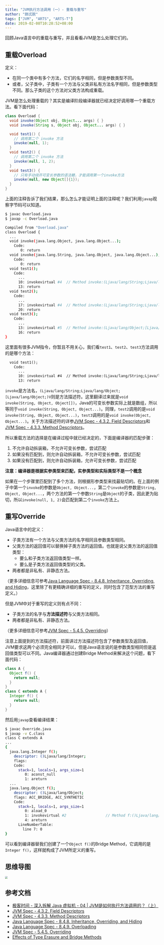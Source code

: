 ```yaml
---
title: "JVM执行方法调用（一）- 重载与重写"
author: "颇忒脱"
tags: ["JVM", "ARTS", "ARTS-T"]
date: 2019-02-08T10:28:52+08:00
---
```


回顾Java语言中的重载与重写，并且看看JVM是怎么处理它们的。

<!--more-->

## 重载Overload

定义：

* 在同一个类中有多个方法，它们的名字相同，但是参数类型不同。
* 或者，父子类中，子类有一个方法与父类非私有方法名字相同，但是参数类型不同。那么子类的这个方法对父类方法构成重载。

JVM是怎么处理重载的？其实是编译阶段编译器就已经决定好调用哪一个重载方法。看下面代码：

```java
class Overload {
  void invoke(Object obj, Object... args) { }
  void invoke(String s, Object obj, Object... args) { }

  void test1() {
    // 调用第二个 invoke 方法
    invoke(null, 1);    
  }
  void test2() {
    // 调用第二个 invoke 方法
    invoke(null, 1, 2); 
  }
  void test3() {
    // 只有手动绕开可变长参数的语法糖，才能调用第一个invoke方法
    invoke(null, new Object[]{1}); 
  }
}
```

上面的注释告诉了我们结果，那么怎么才能证明上面的注释呢？我们利用`javap`观察字节码可以知道。

```bash
$ javac Overload.java
$ javap -c Overload.java

Compiled from "Overload.java"
class Overload {
  ...
  void invoke(java.lang.Object, java.lang.Object...);
    Code:
       0: return
  void invoke(java.lang.String, java.lang.Object, java.lang.Object...);
    Code:
       0: return
  void test1();
    Code:
      ...
      10: invokevirtual #4  // Method invoke:(Ljava/lang/String;Ljava/lang/Object;[Ljava/lang/Object;)V
      13: return
  void test2();
    Code:
      ...
      17: invokevirtual #4  // Method invoke:(Ljava/lang/String;Ljava/lang/Object;[Ljava/lang/Object;)V
      20: return
  void test3();
    Code:
      ...
      13: invokevirtual #5  // Method invoke:(Ljava/lang/Object;[Ljava/lang/Object;)V
      16: return
}
```

这里面有很多JVM指令，你暂且不用关心，我们看`test1`、`test2`、`test3`方法调用的是哪个方法：


```txt
  void test1();
    Code:
      ...
      10: invokevirtual #4  // Method invoke:(Ljava/lang/String;Ljava/lang/Object;[Ljava/lang/Object;)V
      13: return
```

`invoke`是方法名，`(Ljava/lang/String;Ljava/lang/Object;[Ljava/lang/Object;)V`则是方法描述符。这里翻译过来就是`void invoke(String, Object, Object[])`，Java的可变长参数实际上就是数组，所以等同于`void invoke(String, Object, Object...)`。同理，`test2`调用的是`void invoke(String, Object, Object...)`，`test3`调用的是`void invoke(Object, Object...)`。关于方法描述符的详参[JVM Spec - 4.3.2. Field Descriptors][jvms-4.3.2]和[JVM Spec - 4.3.3. Method Descriptors][jvms-4.3.3]。

所以重载方法的选择是在编译过程中就已经决定的，下面是编译器的匹配步骤：

1.	不允许自动拆装箱，不允许可变长参数，尝试匹配
1. 如果没有匹配到，则允许自动拆装箱，不允许可变长参数，尝试匹配
1. 如果没有匹配到，则允许自动拆装箱，允许可变长参数，尝试匹配

**注意：编译器是根据实参类型来匹配，实参类型和实际类型不是一个概念**

如果在一个步骤里匹配到了多个方法，则根据形参类型来找最贴切的。在上面的例子中第一个`invoke`的参数是`Object, Object...`，第二个`invoke`的参数是`String, Object, Object...`，两个方法的第一个参数`String`是`Object`的子类，因此更为贴切，所以`invoke(null, 1, 2)`会匹配到第二个`invoke`方法上。
	
## 重写Override

Java语言中的定义：

* 子类方法有一个方法与父类方法的名字相同且参数类型相同。
* 父类方法的返回值可以替换掉子类方法的返回值。也就是说父类方法的返回值类型：
   * 要么和子类方法返回值类型一样。
   * 要么是子类方法返回值类型的父类。
* 两者都是非私有、非静态方法。

（更多详细信息可参考[Java Language Spec - 8.4.8. Inheritance, Overriding, and Hiding][jls-8.4.8]，这里除了有更精确详细的重写的定义，同时包含了范型方法的重写定义。）

但是JVM中对于重写的定义则有点不同：

* 子类方法的名字与**方法描述符**与父类方法相同。
* 两者都是非私有、非静态方法。

（更多详细信息可参考[JVM Spec - 5.4.5. Overriding][jvms-5.4.5]）

注意上面提到的方法描述符，前面讲过方法描述符包含了参数类型及返回值，JVM要求这两个必须完全相同才可以，但是Java语言说的是参数类型相同但是返回值类型可以不同。Java编译器通过创建Bridge Method来解决这个问题，看下面代码：

```java
class A {
  Object f() {
    return null;
  }
}
class C extends A {
  Integer f() {
    return null;
  }
}
```

然后用`javap`查看编译结果：

```bash
$ javac Override.java
$ javap -v C.class
class C extends A
...
{
  java.lang.Integer f();
    descriptor: ()Ljava/lang/Integer;
    flags:
    Code:
      stack=1, locals=1, args_size=1
         0: aconst_null
         1: areturn
  ...
  java.lang.Object f();
    descriptor: ()Ljava/lang/Object;
    flags: ACC_BRIDGE, ACC_SYNTHETIC
    Code:
      stack=1, locals=1, args_size=1
         0: aload_0
         1: invokevirtual #2                  // Method f:()Ljava/lang/Integer;
         4: areturn
      LineNumberTable:
        line 7: 0
}
```

可以看到编译器替我们创建了一个`Object f()`的Bridge Method，它调用的是`Integer f()`，这样就构成了JVM所定义的重写。

## 思维导图

<img src="../overload-override.png" style="zoom:50%" />

## 参考文档

* [极客时间 - 深入拆解 Java 虚拟机 - 04 | JVM是如何执行方法调用的？（上）][geektime]
* [JVM Spec - 4.3.2. Field Descriptors][jvms-4.3.2]
* [JVM Spec - 4.3.3. Method Descriptors][jvms-4.3.3]
* [Java Language Spec - 8.4.8. Inheritance, Overriding, and Hiding][jls-8.4.8]
* [Java Language Spec - 8.4.9. Overloading][jls-8.4.9]
* [JVM Spec - 5.4.5. Overriding][jvms-5.4.5]
* [Effects of Type Erasure and Bridge Methods][type-erasure-bridge-methods]

[geektime]: https://time.geekbang.org/column/article/11539
[jvms-4.3.2]: https://docs.oracle.com/javase/specs/jvms/se8/html/jvms-4.html#jvms-4.3.2
[jvms-4.3.3]: https://docs.oracle.com/javase/specs/jvms/se8/html/jvms-4.html#jvms-4.3.3

[jls-8.4.8]: https://docs.oracle.com/javase/specs/jls/se8/html/jls-8.html#jls-8.4.8
[jls-8.4.9]: https://docs.oracle.com/javase/specs/jls/se8/html/jls-8.html#jls-8.4.9
[jvms-5.4.5]: https://docs.oracle.com/javase/specs/jvms/se8/html/jvms-5.html#jvms-5.4.5

[type-erasure-bridge-methods]: https://docs.oracle.com/javase/tutorial/java/generics/bridgeMethods.html